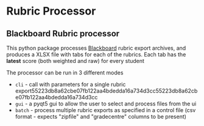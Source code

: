 # Rubric Processor
 
 ## Blackboard Rubric processor


This python package processes [Blackboard](https://www.blackboard.com/en-apac) rubric export archives, and produces a XLSX file with tabs for each of the rubrics. Each tab has the **latest** score (both weighted and raw) for every student


The processor can be run in 3 different modes
* `cli` - call with parameters for a single rubric export55223db8a62cbe07fb122aa4bdedda16a734d3cc55223db8a62cbe07fb122aa4bdedda16a734d3cc
* `gui` - a pyqt5 gui to allow the user to select and process files from the ui
* `batch` - process multiple rubric exports as specified in a control file (csv format - expects "zipfile" and "gradecentre" columns to be present)

